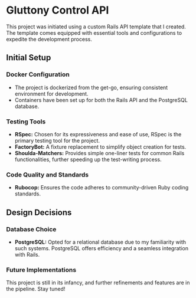 # Gluttony Control API

This project was initiated using a custom Rails API template that I created. The template comes equipped with essential tools and configurations to expedite the development process.

## Initial Setup

### Docker Configuration

- The project is dockerized from the get-go, ensuring consistent environment for development.
- Containers have been set up for both the Rails API and the PostgreSQL database.

### Testing Tools

- **RSpec:** Chosen for its expressiveness and ease of use, RSpec is the primary testing tool for the project.
- **FactoryBot:** A fixture replacement to simplify object creation for tests.
- **Shoulda-Matchers:** Provides simple one-liner tests for common Rails functionalities, further speeding up the test-writing process.

### Code Quality and Standards

- **Rubocop:** Ensures the code adheres to community-driven Ruby coding standards.

## Design Decisions

### Database Choice

- **PostgreSQL:** Opted for a relational database due to my familiarity with such systems. PostgreSQL offers efficiency and a seamless integration with Rails.

### Future Implementations

This project is still in its infancy, and further refinements and features are in the pipeline. Stay tuned!
